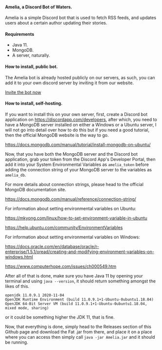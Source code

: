 #### Amelia, a Discord Bot of Waters.

Amelia is a simple Discord bot that is used to fetch RSS feeds, and updates users
about a certain author updating their stories.

#### Requirements
- Java 11.
- MongoDB.
- A server, naturally.

#### How to install, public bot.

The Amelia bot is already hosted publicly on our servers, as such, you can add it to your own
discord server by inviting it from our website.

[Invite the bot now](https://paradoxium.xyz/amelia)


#### How to install, self-hosting.
If you want to install this on your own server, first, create a Discord bot application on https://discordapp.com/developers,
after which, you need to have a MongoDB server installed on either a Windows or a Ubuntu server, I will not go into detail
over how to do this but if you need a good tutorial, then the official MongoDB website is the way to go.

https://docs.mongodb.com/manual/tutorial/install-mongodb-on-ubuntu/

Now, that you have both the MongoDB server and the Discord bot application, grab your token from the Discord App's Developer Portal,
then add it into your System Environmental Variables as `amelia_token` before adding the connection string of your MongoDB server
to the variables as `amelia_db`.

For more details about connection strings, please head to the official MongoDB documentation site.

https://docs.mongodb.com/manual/reference/connection-string/

For information about setting environmental variables on Ubuntu:

https://mkyong.com/linux/how-to-set-environment-variable-in-ubuntu

https://help.ubuntu.com/community/EnvironmentVariables

For information about setting environmental variables on Windows:

https://docs.oracle.com/en/database/oracle/r-enterprise/1.5.1/oread/creating-and-modifying-environment-variables-on-windows.html

https://www.computerhope.com/issues/ch000549.htm

After all of that is done, make sure you have Java 11 by opening your terminal and using `java --version`, it should return something amongst the likes of this.
```
openjdk 11.0.9.1 2020-11-04
OpenJDK Runtime Environment (build 11.0.9.1+1-Ubuntu-0ubuntu1.18.04)
OpenJDK 64-Bit Server VM (build 11.0.9.1+1-Ubuntu-0ubuntu1.18.04, mixed mode, sharing)
```
or it could be something higher the JDK 11, that is fine.

Now, that everything is done, simply head to the Releases section of this Github page and download the Fat .jar
from there, and place it on a place where you can access then simply call `java -jar Amelia.jar` and it should be running.

